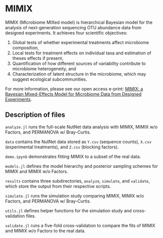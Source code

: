 # MIMIX

MIMIX (MIcrobiome MIXed model) is hierarchical Bayesian model for the analysis of next-generation sequencing OTU abundance data from designed experiments. 
It achieves four scientific objectives:

1. Global tests of whether experimental treatments affect microbiome composition, 
2. Local tests for treatment effects on individual taxa and estimation of theses effects if present,
3. Quantification of how different sources of variability contribute to microbiome heterogeneity, and
4. Characterization of latent structure in the microbiome, which may suggest ecological subcommunities.

For more information, please see our open access e-print: [MIMIX: a Bayesian Mixed-Effects Model for Microbiome Data from Designed Experiments](https://arxiv.org/abs/1703.07747).

## Description of files

`analyze.jl` runs the full-scale NutNet data analysis with MIMIX, MIMIX w/o Factors, and PERMANOVA w/ Bray-Curtis.

`data` contains the NutNet data stored as `Y.csv` (sequence counts), `X.csv` (experimental treatments), and `Z.csv` (blocking factors).

`demo.ipynb` demonstrates fitting MIMIX to a subset of the real data.

`models.jl` defines the model hierarchy and posterior sampling schemes for MIMIX and MIMIX w/o Factors.

`results` contains three subdirectories, `analyze`, `simulate`, and `validate`, which store the output from their respective scripts.

`simulate.jl` runs the simulation study comparing MIMIX, MIMIX w/o Factors, and PERMANOVA w/ Bray-Curtis.

`utils.jl` defines helper functions for the simulation study and cross-validation files.

`validate.jl` runs a five-fold cross-validation to compare the fits of MIMIX and MIMIX w/o Factors to the real data.
